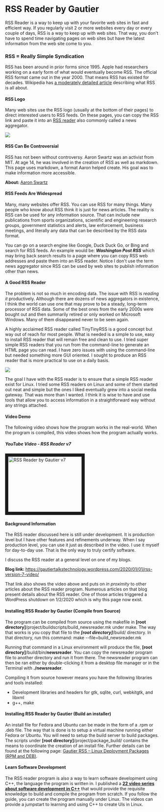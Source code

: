 RSS Reader by Gautier
=====================

RSS Reader is a way to keep up with your favorite web sites in fast and efficient way. If you regularly visit 2 or more websites every day or every couple of days, RSS is a way to keep up with web sites. That way, you don't have to spend time navigating pages on web sites but have the latest information from the web site come to you.

### RSS = Really Simple Syndication
RSS has been around in prior forms since 1995. Apple had researchers working on a early form of what would eventually become RSS. The official RSS format came out in the year 2000. That means RSS has existed for decades. Wikipedia has <a target="_blank" href="">a moderately detailed article</a> describing what RSS is all about.

#### RSS Logo
Many web sites use the RSS logo (usually at the bottom of their pages) to direct interested users to RSS feeds. On these pages, you can copy the RSS link and paste it into an <a target="_blank" href="https://en.wikipedia.org/wiki/News_aggregator">RSS reader</a> also commonly called a news aggregator.

<img src="https://upload.wikimedia.org/wikipedia/en/4/43/Feed-icon.svg" />

#### RSS Can Be Controversial
RSS has not been without controversy. Aaron Swartz was an activist from MIT. At age 14, he was involved in the creation of RSS as well as markdown. This page uses markdown, a format Aaron helped create. His goal was to make information more accessible.

<b>About: </b><a target="_blank" href="https://en.wikipedia.org/wiki/Aaron_Swartz">Aaron Swartz</a>

#### RSS Feeds Are Widespread
Many, many websites offer RSS. You can use RSS for many things. Many people who know about RSS think it is just for news articles. The reality is RSS can be used for any information source. That can include new publications from sports organizations, scientific and engineering research groups, government statistics and alerts, law enforcement, business meetings, and literally any data that can be described by the RSS data format.

You can go on a search engine like Google, Duck Duck Go, or Bing and search for RSS feeds. An example would be: <b><i>Washington Post RSS</i></b> which may bring back search results to a page where you can copy RSS web addresses and paste them into an RSS reader. Notice I don't use the term news aggregator since RSS can be used by web sites to publish information other than news.

#### A Good RSS Reader
The problem is not so much in encoding data. The issue with RSS is <i>reading it</i> productively. Although there are dozens of news aggregators in existence, I think the world can use one that may prove to be a steady, long-term processor of RSS data. Some of the best ones from the early 2000s were bought out and then summarily retired or only worked on Microsoft Windows. Many of them disappeared never to be seen again. 

A highly acclaimed RSS reader called TinyTinyRSS is a good concept but way out of reach for most people. What is needed is a simple to use, easy to install RSS reader that will remain free and clean to use. I tried super simple RSS readers that you run from the command-line to generate an HTML page you can read. I have zero issues with using the command-line but needed something more GUI oriented. I sought to produce an RSS reader that is more practical to use on a daily basis.

<img src="https://gautiertalkstechnology.files.wordpress.com/2020/01/rss-reader-2020-01-01a.png?w=1024&h=563" />

The goal I have with the RSS reader is to ensure that a simple RSS reader exist for Linux. I tried some RSS readers on Linux and some of them started out neat and simple but the ones I liked eventually grew into a social media gateway. That was more than I wanted. I think it is wise to have and use tools that allow you to access information in a straightforward way without any strings attached.

#### Video Demo
The following video shows how the program works in the real-world. When the program is compiled, this video shows how the program actually works.
##### YouTube Video - RSS Reader v7

<a href="http://www.youtube.com/watch?feature=player_embedded&v=ylKjd1bKu7k
" target="_blank"><img src="http://img.youtube.com/vi/ylKjd1bKu7k/0.jpg" 
alt="RSS Reader by Gautier v7" width="240" height="180" border="10" /></a>

#### Background Information
The RSS reader discussed here is still under development. It is production level but I have other features and refinements underway. When I say production level, you can use it just as described in the video. I use it myself for day-to-day use. That is the only way to truly certify software.

I discuss the RSS reader at a general level on one of my blogs.

<b>Blog link: </b><a target="_blank" href="https://gautiertalkstechnology.wordpress.com/2020/01/01/rss-version-7-video/">https://gautiertalkstechnology.wordpress.com/2020/01/01/rss-version-7-video/</a>

That link also shows the video above and puts on <i>in proximity</i> to other articles about the RSS reader program. Numerous articles on that blog present details about the RSS reader. One of those articles triggered a WordPress shutdown on 1/2/2020 which is why this page now exist.

#### Installing RSS Reader by Gautier (Compile from Source)
The program can be compiled from source using the makefile in __[root directory]__/project/buildscripts/build_newsreader.mk under make. The way that works is you copy that file to the ***[root directory]***/build/ directory. In that directory, run this command:
    make --file=build_newsreader.mk

Running that command in a Linux environment will produce the file, __[root directory]__/build/bin/__newsreader__. You can copy the newsreader program file to another directory and run it from there. The newsreader program can then be ran either by double-clicking it from a desktop file manager or in the Terminal with __./newsreader__.

Compiling it from source however means you have the following libraries and tools installed:
- Development libraries and headers for gtk, sqlite, curl, webkitgtk, and libxml
- g++, make

#### Installing RSS Reader by Gautier (Build an installer)
An install file for Fedora and Ubuntu can be made in the form of a .rpm or .deb file. The way that is done is to setup a virtual machine running either Fedora or Ubuntu. You will need to setup the build server to build packages. The scripts under __[root directory]__/project/package_build/ contains the means to coordinate the creation of an install file. Further details can be found at the following page: <a target="_blank" href="https://gautiertalkstechnology.wordpress.com/2020/01/31/gautier-rss-linux-deployment-packages-rpm-and-deb/">Gautier RSS – Linux Deployment Packages (RPM and DEB)</a>.

#### Learn Software Development
The RSS reader program is also a way to learn software development using C++, the language the program is written in. I published a <b><a target="_blank" href="https://gautiertalkstechnology.wordpress.com/2019/11/01/cpp-the-basic-way-ui-and-command-line-22-videos/">22 video series about software development in C++</a></b> that would provide the requisite knowledge to build and compile the program from scratch. If you follow the guide, you can create the program manually under Linux. The videos can provide a jumpstart to learning and using C++ to create UIs in Linux.

